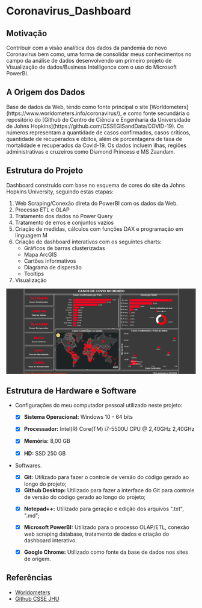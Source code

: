 # Coronavirus_Dashboard

## Motivação ##

  <p>Contribuir com a visão analítica dos dados da pandemia do novo Coronavírus bem como, uma forma de consolidar meus conhecimentos no campo da análise de dados desenvolvendo um primeiro projeto de Visualização de dados/Business Intelligence com o uso do Microsoft PowerBI.</p>
  
## A Origem dos Dados ##

  <p>Base de dados da Web, tendo como fonte principal o site [Worldometers](https://www.worldometers.info/coronavirus/), e como fonte secundária o repositório do [Github do Centro de Ciência e Engenharia da Universidade de Johns Hopkins](https://github.com/CSSEGISandData/COVID-19). Os números representam a quantidade de casos confirmados, casos críticos, quantidade de recuperados e óbitos, além de porcentagens de taxa de mortalidade e recuperados da Covid-19. Os dados incluem ilhas, regiões administrativas e cruzeiros como Diamond Princess e MS Zaandam.</p>

## Estrutura do Projeto ##

  <p>Dashboard construído com base no esquema de cores do site da Johns Hopkins University, seguindo estas etapas:</p>
  
  1. Web Scraping/Conexão direta do PowerBI com os dados da Web.
  2. Processo ETL e OLAP
  3. Tratamento dos dados no Power Query
  4. Tratamento de erros e conjuntos vazios
  5. Criação de medidas, cálculos com funções DAX e programação em linguagem M
  6. Criação de dashboard interativos com os seguintes charts:
     * Gráficos de barras clusterizadas
     * Mapa ArcGIS
     * Cartões informativos
     * Diagrama de dispersão
     * Tooltips
  7. Visualização
  
  ![](https://github.com/aronmarcus/Coronavirus_Dashboard/blob/master/img/AnaliseCovid.png)

## Estrutura de Hardware e Software ##

  - <p>Configurações do meu computador pessoal utilizado neste projeto:</p>

     - [x] <strong>Sistema Operacional:</strong> Windows 10 - 64 bits</p>
     - [x] <strong>Processador:</strong> Intel(R) Core(TM) i7-5500U CPU @ 2,40GHz 2,40GHz</p>
     - [x] <strong>Memória:</strong> 8,00 GB </p>
     - [x] <strong>HD:</strong> SSD 250 GB</p>

  - <p>Softwares.</p>
  
     - [x] <strong>Git:</strong> Utilizado para fazer o controle de versão do código gerado ao longo do projeto;
     - [x] <strong>Github Desktop:</strong> Utilizado para fazer a interface do Git para controle de versão do código gerado ao longo do projeto;</p>
     - [x] <strong>Notepad++:</strong> Utilizado para geração e edição dos arquivos ".txt", ".md";</p>
     - [x] <strong>Microsoft PowerBI:</strong> Utilizado para o processo OLAP/ETL, conexão web scraping database, tratamento de dados e criação do dashboard interativo.</p>
     - [x] <strong>Google Chrome:</strong> Utilizado como fonte da base de dados nos sites de origem.</p>
  
  ## Referências ##
  
  - [Worldometers](https://www.worldometers.info/coronavirus/)
  - [Github CSSE JHU](https://github.com/CSSEGISandData/COVID-19)
 
